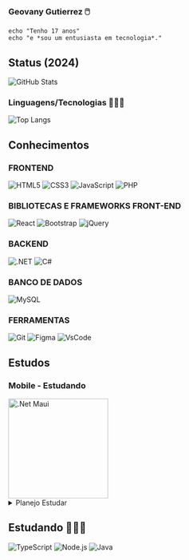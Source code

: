 ### Geovany Gutierrez 🖱️

~~~node
echo "Tenho 17 anos"
echo "e *sou um entusiasta em tecnologia*."
~~~
<!--## Redes sociais 💻

<a href="">
  <img style="border-radius: 4px" src="https://img.shields.io/badge/LinkedIn-0A66C2.svg?style=for-the-badge&logo=LinkedIn&logoColor=white" alt="linkedin">
</a>-->

## Status (2024)

![GitHub Stats](https://github-readme-stats.vercel.app/api?username=Geovany-Gutierrez&theme=dracula&show_icons=true)

### Linguagens/Tecnologias 👩🏻‍💻

![Top Langs](https://github-readme-stats.vercel.app/api/top-langs/?username=Geovany-Gutierrez&layout=pie&theme=dark)

## Conhecimentos

### FRONTEND

![HTML5](https://img.shields.io/badge/HTML5-E34F26?style=for-the-badge&logo=html5&logoColor=white)
![CSS3](https://img.shields.io/badge/CSS3-1572B6?style=for-the-badge&logo=css3&logoColor=white)
![JavaScript](https://img.shields.io/badge/JavaScript-323330?style=for-the-badge&logo=javascript&logoColor=white)
![PHP](https://img.shields.io/badge/PHP-777BB4?style=for-the-badge&logo=php&logoColor=white)

### BIBLIOTECAS E FRAMEWORKS FRONT-END

![React](https://img.shields.io/badge/React-20232A?style=for-the-badge&logo=react&logoColor=ffffff)
![Bootstrap](https://img.shields.io/badge/-boostrap-0D1117?style=for-the-badge&logo=bootstrap&labelColor=black)
![jQuery](https://img.shields.io/badge/jQuery-0769AD?style=for-the-badge&logo=jquery&logoColor=white)

### BACKEND

![.NET](https://img.shields.io/badge/.NET-5C2D91?style=for-the-badge&logo=.net&logoColor=white)
![C#](https://img.shields.io/badge/C%23-239120?style=for-the-badge&logo=c-sharp&logoColor=white)

### BANCO DE DADOS

![MySQL](https://img.shields.io/badge/MySQL-00000F?style=for-the-badge&logo=mysql&logoColor=white)

### FERRAMENTAS

![Git](https://img.shields.io/badge/GIT-E44C30?style=for-the-badge&logo=git&logoColor=white)
![Figma](https://img.shields.io/badge/Figma-696969?style=for-the-badge&logo=figma&logoColor=figma)
![VsCode](https://img.shields.io/badge/Vscode-007ACC?style=for-the-badge&logo=visual-studio-code&logoColor=white)

## Estudos

### Mobile - Estudando

<img src="https://github.com/Geovany-Gutierrez/Geovany-Gutierrez/blob/main/images.jpeg" width="200" alt=".Net Maui">
<details>
  <summary>Planejo Estudar</summary>
<img src="https://github.com/Geovany-Gutierrez/Geovany-Gutierrez/blob/main/images.png" alt="JavaEKotlin" width="200" alt="Kotlin e java">
</details>

## Estudando 👩🏻‍💻

![TypeScript](https://img.shields.io/badge/TypeScript-007ACC?style=for-the-badge&logo=typescript&logoColor=black)
![Node.js](https://img.shields.io/badge/Node.js-43853D?style=for-the-badge&logo=node.js&logoColor=black)
![Java](https://img.shields.io/badge/Java-ED8B00?style=for-the-badge&logo=openjdk&logoColor=black)
